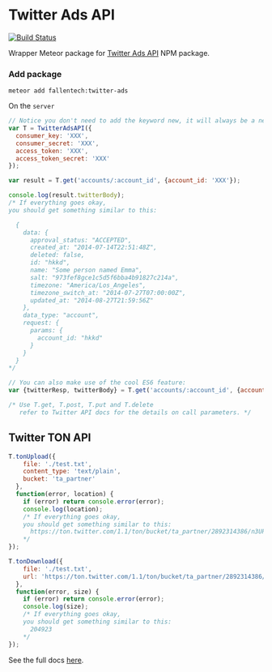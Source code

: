 # Twitter Ads API

[![Build Status](https://travis-ci.org/FallenTech/meteor-twitter-ads.png?branch=master)](https://travis-ci.org/FallenTech/meteor-twitter-ads)

Wrapper Meteor package for [Twitter Ads API](https://github.com/FallenTech/twitter-ads) NPM package.

### Add package

    meteor add fallentech:twitter-ads
    

On the `server`

```js
// Notice you don't need to add the keyword new, it will always be a new instance.
var T = TwitterAdsAPI({
  consumer_key: 'XXX',
  consumer_secret: 'XXX',
  access_token: 'XXX',
  access_token_secret: 'XXX'
});

var result = T.get('accounts/:account_id', {account_id: 'XXX'});

console.log(result.twitterBody);
/* If everything goes okay,
you should get something similar to this:

  {
    data: {
      approval_status: "ACCEPTED",
      created_at: "2014-07-14T22:51:48Z",
      deleted: false,
      id: "hkkd",
      name: "Some person named Emma",
      salt: "973fef8gce1c5d5f6bba4b91827c214a",
      timezone: "America/Los_Angeles",
      timezone_switch_at: "2014-07-27T07:00:00Z",
      updated_at: "2014-08-27T21:59:56Z"
    },
    data_type: "account",
    request: {
      params: {
        account_id: "hkkd"
      }
    }
  }  
*/

// You can also make use of the cool ES6 feature:
var {twitterResp, twitterBody} = T.get('accounts/:account_id', {account_id: 'XXX'});

/* Use T.get, T.post, T.put and T.delete
   refer to Twitter API docs for the details on call parameters. */
```

## Twitter TON API
```js
T.tonUpload({
    file: './test.txt',
    content_type: 'text/plain',
    bucket: 'ta_partner'
  },
  function(error, location) {
    if (error) return console.error(error);
    console.log(location);
    /* If everything goes okay,
    you should get something similar to this:
      https://ton.twitter.com/1.1/ton/bucket/ta_partner/2892314386/n3UPAcC02roTP6C
    */
});

T.tonDownload({
    file: './test.txt',
    url: 'https://ton.twitter.com/1.1/ton/bucket/ta_partner/2892314386/n3UPAcC02roTP6C'
  },
  function(error, size) {
    if (error) return console.error(error);
    console.log(size);
    /* If everything goes okay,
    you should get something similar to this:
      204923
    */
});
```

See the full docs [here](https://github.com/FallenTech/twitter-ads).
